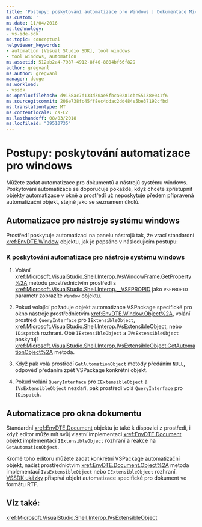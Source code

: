 ```yaml
---
title: 'Postupy: poskytování automatizace pro Windows | Dokumentace Microsoftu'
ms.custom: ''
ms.date: 11/04/2016
ms.technology:
- vs-ide-sdk
ms.topic: conceptual
helpviewer_keywords:
- automation [Visual Studio SDK], tool windows
- tool windows, automation
ms.assetid: 512ab2a4-7987-4912-8f40-8804bf66f829
author: gregvanl
ms.author: gregvanl
manager: douge
ms.workload:
- vssdk
ms.openlocfilehash: d9158ac7d133d30ae5fbca0281cbc55138e041f6
ms.sourcegitcommit: 206e738fc45ff8ec4ddac2dd484e5be37192cfbd
ms.translationtype: MT
ms.contentlocale: cs-CZ
ms.lasthandoff: 08/03/2018
ms.locfileid: "39510735"
---
```

# <a name="how-to-provide-automation-for-windows"></a>Postupy: poskytování automatizace pro windows
Můžete zadat automatizace pro dokumentů a nástrojů systému windows. Poskytování automatizace se doporučuje pokaždé, když chcete zpřístupnit objekty automatizace v okně a prostředí už neposkytuje předem připravená automatizační objekt, stejně jako se seznamem úkolů.

## <a name="automation-for-tool-windows"></a>Automatizace pro nástroje systému windows
 Prostředí poskytuje automatizaci na panelu nástrojů tak, že vrací standardní <xref:EnvDTE.Window> objektu, jak je popsáno v následujícím postupu:

### <a name="to-provide-automation-for-tool-windows"></a>K poskytování automatizace pro nástroje systému windows

1.  Volání <xref:Microsoft.VisualStudio.Shell.Interop.IVsWindowFrame.GetProperty%2A> metodu prostřednictvím prostředí s <xref:Microsoft.VisualStudio.Shell.Interop.__VSFPROPID> jako `VSFPROPID` parametr zobrazíte `Window` objektu.

2.  Pokud volající požaduje objekt automatizace VSPackage specifické pro okno nástroje prostřednictvím <xref:EnvDTE.Window.Object%2A>, volání prostředí `QueryInterface` pro `IExtensibleObject`, <xref:Microsoft.VisualStudio.Shell.Interop.IVsExtensibleObject>, nebo `IDispatch` rozhraní. Obě `IExtensibleObject` a `IVsExtensibleObject` poskytují <xref:Microsoft.VisualStudio.Shell.Interop.IVsExtensibleObject.GetAutomationObject%2A> metoda.

3.  Když pak volá prostředí `GetAutomationObject` metody předáním `NULL`, odpověď předáním zpět VSPackage konkrétní objekt.

4.  Pokud volání `QueryInterface` pro `IExtensibleObject` a `IVsExtensibleObject` nezdaří, pak prostředí volá `QueryInterface` pro `IDispatch`.

## <a name="automation-for-document-windows"></a>Automatizace pro okna dokumentu
 Standardní <xref:EnvDTE.Document> objektu je také k dispozici z prostředí, i když editor může mít svůj vlastní implementaci <xref:EnvDTE.Document> objekt implementací `IExtensibleObject` rozhraní a reakce na `GetAutomationObject`.

 Kromě toho editoru můžete zadat konkrétní VSPackage automatizační objekt, načíst prostřednictvím <xref:EnvDTE.Document.Object%2A> metoda implementací `IVsExtensibleObject` nebo `IExtensibleObject` rozhraní. [VSSDK ukázky](http://aka.ms/vs2015sdksamples) přispívá objekt automatizace specifické pro dokument ve formátu RTF.

## <a name="see-also"></a>Viz také:
    
<xref:Microsoft.VisualStudio.Shell.Interop.IVsExtensibleObject>